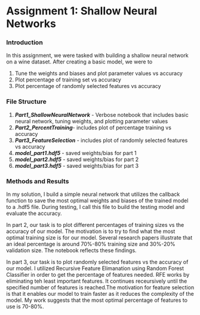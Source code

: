 # Assignment 1: Shallow Neural Networks    

### Introduction   
In this assignment, we were tasked with building a shallow neural network on a wine dataset. After creating a basic model, we were to 
1. Tune the weights and biases and plot parameter values vs accuracy 
2. Plot percentage of training set vs accuracy
3. Plot percentage of randomly selected features vs accuracy    


### File Structure    
1. ***Part1_ShallowNeuralNetwork*** - Verbose notebook that includes basic neural network, tuning weights, and plotting parameter values 
2. ***Part2_PercentTraining***- includes plot of percentage training vs accuracy 
3. ***Part3_FeatureSelection*** - includes plot of randomly selected features vs accuracy   
4. ***model_part1.hdf5*** - saved weights/bias for part 1 
5. ***model_part2.hdf5*** - saved weights/bias for part 2 
6. ***model_part3.hdf5*** - saved weights/bias for part 3 

### Methods and Results 
In my solution, I build a simple neural network that utilizes the callback function to save the most optimal weights and biases of the trained model to a .hdf5 file. During testing, I call this file to build the testing model and evaluate the accuracy.    

In part 2, our task is to plot different percentages of training sizes vs the accuracy of our model. The motivation is to try to find what the most optimal training size is for our model. Several research papers illustrate that an ideal percentage is around 70%-80% training size and 30%-20% validation size. The notebook reflects these findings.    

In part 3, our task is to plot randomly selected features vs the accuracy of our model. I utilized Recursive Feature Elimanation using Random Forest Classifier in order to get the percentage of features needed. RFE works by eliminating teh least important features. It continues receursively until the specified number of features is reached.The motivation for feature selection is that it enables our model to train faster as it reduces the complexity of the model. My work suggests that the most optimal percentage of features to use is 70-80%. 

   
